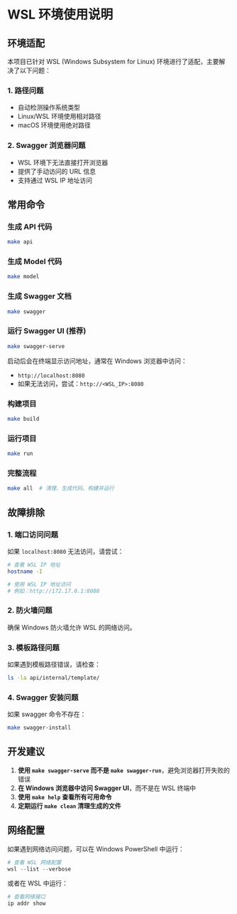 # WSL 环境使用说明

## 环境适配

本项目已针对 WSL (Windows Subsystem for Linux) 环境进行了适配，主要解决了以下问题：

### 1. 路径问题
- 自动检测操作系统类型
- Linux/WSL 环境使用相对路径
- macOS 环境使用绝对路径

### 2. Swagger 浏览器问题
- WSL 环境下无法直接打开浏览器
- 提供了手动访问的 URL 信息
- 支持通过 WSL IP 地址访问

## 常用命令

### 生成 API 代码
```bash
make api
```

### 生成 Model 代码
```bash
make model
```

### 生成 Swagger 文档
```bash
make swagger
```

### 运行 Swagger UI (推荐)
```bash
make swagger-serve
```
启动后会在终端显示访问地址，通常在 Windows 浏览器中访问：
- `http://localhost:8080`
- 如果无法访问，尝试：`http://<WSL_IP>:8080`

### 构建项目
```bash
make build
```

### 运行项目
```bash
make run
```

### 完整流程
```bash
make all  # 清理、生成代码、构建并运行
```

## 故障排除

### 1. 端口访问问题
如果 `localhost:8080` 无法访问，请尝试：
```bash
# 查看 WSL IP 地址
hostname -I

# 使用 WSL IP 地址访问
# 例如：http://172.17.0.1:8080
```

### 2. 防火墙问题
确保 Windows 防火墙允许 WSL 的网络访问。

### 3. 模板路径问题
如果遇到模板路径错误，请检查：
```bash
ls -la api/internal/template/
```

### 4. Swagger 安装问题
如果 swagger 命令不存在：
```bash
make swagger-install
```

## 开发建议

1. **使用 `make swagger-serve` 而不是 `make swagger-run`**，避免浏览器打开失败的错误
2. **在 Windows 浏览器中访问 Swagger UI**，而不是在 WSL 终端中
3. **使用 `make help` 查看所有可用命令**
4. **定期运行 `make clean` 清理生成的文件**

## 网络配置

如果遇到网络访问问题，可以在 Windows PowerShell 中运行：
```powershell
# 查看 WSL 网络配置
wsl --list --verbose
```

或者在 WSL 中运行：
```bash
# 查看网络接口
ip addr show
``` 